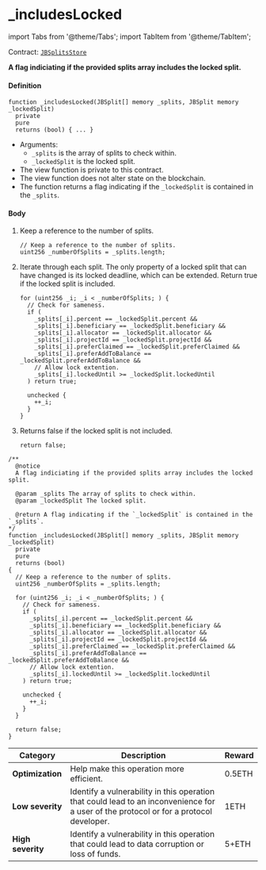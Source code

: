 # _includesLocked

import Tabs from '@theme/Tabs';
import TabItem from '@theme/TabItem';

Contract: [`JBSplitsStore`](/dev/api/contracts/jbsplitsstore/README.md)​‌

<Tabs>
<TabItem value="Step by step" label="Step by step">

**A flag indiciating if the provided splits array includes the locked split.**

#### Definition

```
function _includesLocked(JBSplit[] memory _splits, JBSplit memory _lockedSplit)
  private
  pure
  returns (bool) { ... }
```

* Arguments:
  * `_splits` is the array of splits to check within.
  * `_lockedSplit` is the locked split.
* The view function is private to this contract.
* The view function does not alter state on the blockchain.
* The function returns a flag indicating if the `_lockedSplit` is contained in the `_splits`.

#### Body

1.  Keep a reference to the number of splits.

    ```
    // Keep a reference to the number of splits.
    uint256 _numberOfSplits = _splits.length;
    ```

2.  Iterate through each split. The only property of a locked split that can have changed is its locked deadline, which can be extended. Return true if the locked split is included.

    ```
    for (uint256 _i; _i < _numberOfSplits; ) {
      // Check for sameness.
      if (
        _splits[_i].percent == _lockedSplit.percent &&
        _splits[_i].beneficiary == _lockedSplit.beneficiary &&
        _splits[_i].allocator == _lockedSplit.allocator &&
        _splits[_i].projectId == _lockedSplit.projectId &&
        _splits[_i].preferClaimed == _lockedSplit.preferClaimed &&
        _splits[_i].preferAddToBalance == _lockedSplit.preferAddToBalance &&
        // Allow lock extention.
        _splits[_i].lockedUntil >= _lockedSplit.lockedUntil
      ) return true;

      unchecked {
        ++_i;
      }
    }
    ```

3.  Returns false if the locked split is not included.

    ```
    return false;
    ```

</TabItem>

<TabItem value="Code" label="Code">

```
/** 
  @notice
  A flag indiciating if the provided splits array includes the locked split. 

  @param _splits The array of splits to check within.
  @param _lockedSplit The locked split.

  @return A flag indicating if the `_lockedSplit` is contained in the `_splits`.
*/
function _includesLocked(JBSplit[] memory _splits, JBSplit memory _lockedSplit)
  private
  pure
  returns (bool)
{
  // Keep a reference to the number of splits.
  uint256 _numberOfSplits = _splits.length;

  for (uint256 _i; _i < _numberOfSplits; ) {
    // Check for sameness.
    if (
      _splits[_i].percent == _lockedSplit.percent &&
      _splits[_i].beneficiary == _lockedSplit.beneficiary &&
      _splits[_i].allocator == _lockedSplit.allocator &&
      _splits[_i].projectId == _lockedSplit.projectId &&
      _splits[_i].preferClaimed == _lockedSplit.preferClaimed &&
      _splits[_i].preferAddToBalance == _lockedSplit.preferAddToBalance &&
      // Allow lock extention.
      _splits[_i].lockedUntil >= _lockedSplit.lockedUntil
    ) return true;

    unchecked {
      ++_i;
    }
  }

  return false;
}
```

</TabItem>

<TabItem value="Bug bounty" label="Bug bounty">

| Category          | Description                                                                                                                            | Reward |
| ----------------- | -------------------------------------------------------------------------------------------------------------------------------------- | ------ |
| **Optimization**  | Help make this operation more efficient.                                                                                               | 0.5ETH |
| **Low severity**  | Identify a vulnerability in this operation that could lead to an inconvenience for a user of the protocol or for a protocol developer. | 1ETH   |
| **High severity** | Identify a vulnerability in this operation that could lead to data corruption or loss of funds.                                        | 5+ETH  |

</TabItem>
</Tabs>
